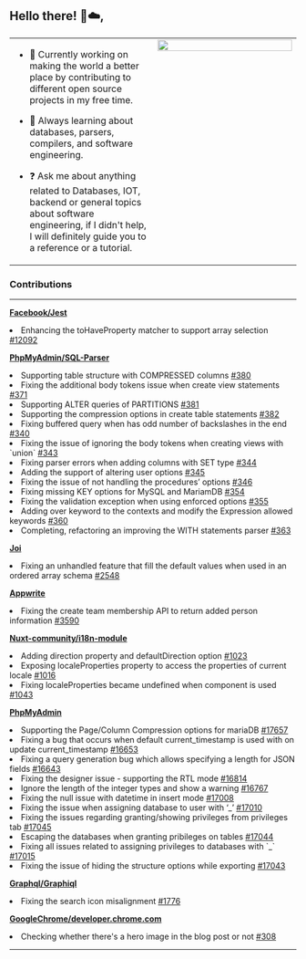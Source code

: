 ## Hello there! 🚀☁️,

<table><tr><td valign="top" width="50%">

- 🔭 Currently working on making the world a better place by contributing to different open source projects in my free time. 
  

- 🌱 Always learning about databases, parsers, compilers, and software engineering.
  

- ❓ Ask me about anything related to Databases, IOT, backend or general topics about software engineering, if I didn't help, I will definitely guide you to a reference or a tutorial. 
  
</td><td valign="top" width="50%">

<div align="center">
<img src="https://rishavanand.github.io/static/images/greetings.gif" align="center" style="width: 100%" />
</div>  


</td></tr></table>  

### Contributions
<hr/>
<div align="left">  
  <div>
      <b><a target="_blank" href="https://github.com/facebook/jest/">Facebook/Jest</a></b>
    <p>
      <li>Enhancing the toHaveProperty matcher to support array selection <a href="https://github.com/facebook/jest/pull/12092">#12092</a></li>
    </p>
    <b><a target="_blank" href="https://github.com/phpmyadmin/sql-parser/">PhpMyAdmin/SQL-Parser</a></b>
    <p>
        <li>Supporting table structure with COMPRESSED columns <a href="https://github.com/phpmyadmin/sql-parser/pull/380">#380</a></li>
        <li>Fixing the additional body tokens issue when create view statements  <a href="https://github.com/phpmyadmin/sql-parser/pull/371">#371</a></li>
       <li>Supporting ALTER queries of PARTITIONS <a href="https://github.com/phpmyadmin/sql-parser/pull/381">#381</a></li>
       <li>Supporting the compression options in create table statements <a href="https://github.com/phpmyadmin/sql-parser/pull/382">#382</a></li>
       <li>Fixing buffered query when has odd number of backslashes in the end <a href="https://github.com/phpmyadmin/sql-parser/pull/340">#340</a></li>
       <li>Fixing the issue of ignoring the body tokens when creating views with `union` <a href="https://github.com/phpmyadmin/sql-parser/pull/343">#343</a></li>
       <li>Fixing parser errors when adding columns with SET type <a href="https://github.com/phpmyadmin/sql-parser/pull/344">#344</a></li>
       <li>Adding the support of altering user options <a href="https://github.com/phpmyadmin/sql-parser/pull/345">#345</a></li>
        <li>Fixing the issue of not handling the procedures’ options <a href="https://github.com/phpmyadmin/sql-parser/pull/346">#346</a></li>
       <li>Fixing missing KEY options for MySQL and MariamDB <a href="https://github.com/phpmyadmin/sql-parser/pull/354">#354</a></li>
       <li>Fixing the validation exception when using enforced options <a href="https://github.com/phpmyadmin/sql-parser/pull/355">#355</a></li>
       <li>Adding over keyword to the contexts and modify the Expression allowed keywords <a href="https://github.com/phpmyadmin/sql-parser/pull/360">#360</a></li>
       <li>Completing, refactoring an improving the WITH statements parser <a href="https://github.com/phpmyadmin/sql-parser/pull/363">#363</a></li>
    </p>
       <b><a target="_blank" href="https://github.com/sideway/joi/">Joi</a></b>
    <p>
       <li>Fixing an unhandled feature that fill the default values when used in an ordered array schema <a href="https://github.com/sideway/joi/pull/2548">#2548</a></li>
    </p>
     <b><a target="_blank" href="https://github.com/appwrite">Appwrite</a></b>
    <p>
       <li>Fixing the create team membership API to return added person information <a href="https://github.com/appwrite/appwrite/pull/3590">#3590</a></li>
    </p>
    <b><a target="_blank" href="https://github.com/nuxt-community/i18n-module/">Nuxt-community/i18n-module</a></b>
    <p>
       <li>Adding direction property and defaultDirection option <a href="https://github.com/nuxt-community/i18n-module/pull/1023">#1023</a></li>
      <li>Exposing localeProperties property to access the properties of current locale <a href="https://github.com/nuxt-community/i18n-module/pull/1016">#1016</a></li>
      <li>Fixing localeProperties became undefined when <i18n> component is used <a href="https://github.com/nuxt-community/i18n-module/pull/1043">#1043</a></li>
    </p>
        <b><a target="_blank" href="https://github.com/phpmyadmin/phpmyadmin/">PhpMyAdmin</a></b>
    <p>
        <li>Supporting the Page/Column Compression options for mariaDB <a href="https://github.com/phpmyadmin/phpmyadmin/pull/17657">#17657</a></li>
       <li>Fixing a bug that occurs when default current_timestamp is used with on update current_timestamp <a href="https://github.com/phpmyadmin/phpmyadmin/pull/16653">#16653</a></li>
             <li>Fixing a query generation bug which allows specifying a length for JSON fields <a href="https://github.com/phpmyadmin/phpmyadmin/pull/16643">#16643</a></li>
      <li>Fixing the designer issue - supporting the RTL mode <a href="https://github.com/phpmyadmin/phpmyadmin/pull/16814">#16814</a></li>
<li>Ignore the length of the integer types and show a warning <a href="https://github.com/phpmyadmin/phpmyadmin/pull/16767">#16767</a></li>
      <li>Fixing the null issue with datetime in insert mode <a href="https://github.com/phpmyadmin/phpmyadmin/pull/17008">#17008</a></li>
      <li>Fixing the issue when assigning database to user with ‘_’ <a href="https://github.com/phpmyadmin/phpmyadmin/pull/17010">#17010</a></li>
       <li>Fixing the issues regarding granting/showing privileges from privileges tab <a href="https://github.com/phpmyadmin/phpmyadmin/pull/17045">#17045</a></li>
           <li>Escaping the databases when granting pribileges on tables <a href="https://github.com/phpmyadmin/phpmyadmin/pull/17044">#17044</a></li>
       <li>Fixing all issues related to assigning privileges to databases with `_`  <a href="https://github.com/phpmyadmin/phpmyadmin/pull/17015">#17015</a></li>
             <li>Fixing the issue of hiding the structure options while exporting  <a href="https://github.com/phpmyadmin/phpmyadmin/pull/17043">#17043</a></li>
    </p>
          <b><a target="_blank" href="https://github.com/graphql/graphiql/">Graphql/Graphiql</a></b>
    <p>
       <li>Fixing the search icon misalignment <a href="https://github.com/graphql/graphiql/pull/1776">#1776</a></li>
    </p>
      <b><a target="_blank" href="https://github.com/GoogleChrome/developer.chrome.com/">GoogleChrome/developer.chrome.com</a></b>
    <p>
       <li>Checking whether there's a hero image in the blog post or not <a href="https://github.com/GoogleChrome/developer.chrome.com/pull/308">#308</a></li>
    </p>
  </div>
</div>
<hr/>
